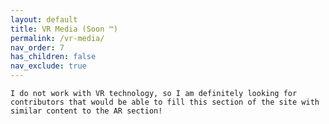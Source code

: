 ```yaml
---
layout: default
title: VR Media (Soon ™)
permalink: /vr-media/
nav_order: 7
has_children: false
nav_exclude: true
---
```

`I do not work with VR technology, so I am definitely looking for contributors that would be able to fill this section of the site with similar content to the AR section!`